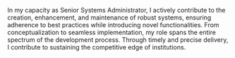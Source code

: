 In my capacity as Senior Systems Administrator, I actively contribute to the creation, enhancement, and maintenance of robust systems, ensuring adherence to best practices while introducing novel functionalities. From conceptualization to seamless implementation, my role spans the entire spectrum of the development process. Through timely and precise delivery, I contribute to sustaining the competitive edge of institutions.
